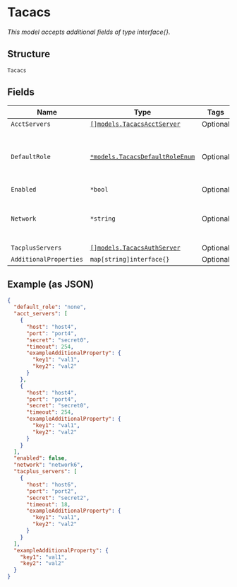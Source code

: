 
# Tacacs

*This model accepts additional fields of type interface{}.*

## Structure

`Tacacs`

## Fields

| Name | Type | Tags | Description |
|  --- | --- | --- | --- |
| `AcctServers` | [`[]models.TacacsAcctServer`](../../doc/models/tacacs-acct-server.md) | Optional | - |
| `DefaultRole` | [`*models.TacacsDefaultRoleEnum`](../../doc/models/tacacs-default-role-enum.md) | Optional | enum: `admin`, `helpdesk`, `none`, `read`<br>**Default**: `"none"` |
| `Enabled` | `*bool` | Optional | - |
| `Network` | `*string` | Optional | Which network the TACACS server resides |
| `TacplusServers` | [`[]models.TacacsAuthServer`](../../doc/models/tacacs-auth-server.md) | Optional | - |
| `AdditionalProperties` | `map[string]interface{}` | Optional | - |

## Example (as JSON)

```json
{
  "default_role": "none",
  "acct_servers": [
    {
      "host": "host4",
      "port": "port4",
      "secret": "secret0",
      "timeout": 254,
      "exampleAdditionalProperty": {
        "key1": "val1",
        "key2": "val2"
      }
    },
    {
      "host": "host4",
      "port": "port4",
      "secret": "secret0",
      "timeout": 254,
      "exampleAdditionalProperty": {
        "key1": "val1",
        "key2": "val2"
      }
    }
  ],
  "enabled": false,
  "network": "network6",
  "tacplus_servers": [
    {
      "host": "host6",
      "port": "port2",
      "secret": "secret2",
      "timeout": 18,
      "exampleAdditionalProperty": {
        "key1": "val1",
        "key2": "val2"
      }
    }
  ],
  "exampleAdditionalProperty": {
    "key1": "val1",
    "key2": "val2"
  }
}
```

